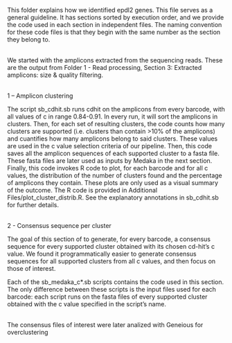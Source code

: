 This folder explains how we identified epdl2 genes. This file serves as a general guideline. It has sections sorted by execution order, and we provide the code used in each section in independent files. The naming convention for these code files is that they begin with the same number as the section they belong to.<br/><br/>

We started with the amplicons extracted from the sequencing reads. These are the output from Folder 1 - Read processing, Section 3: Extracted amplicons: size & quality filtering.<br/><br/>


1 – Amplicon clustering

The script sb_cdhit.sb runs cdhit on the amplicons from every barcode, with all values of c in range 0.84-0.91. In every run, it will sort the amplicons in clusters. Then, for each set of resulting clusters, the code counts how many clusters are supported (i.e. clusters than contain >10% of the amplicons) and cuantifies how many amplicons belong to said clusters. These values are used in the c value selection criteria of our pipeline. Then, this code saves all the amplicon sequences of each supported cluster to a fasta file. These fasta files are later used as inputs by Medaka in the next section. Finally, this code invokes R code to plot, for each barcode and for all c values, the distribution of the number of clusters found and the percentage of amplicons they contain. These plots are only used as a visual summary of the outcome. The R code is provided in Additional Files/plot_cluster_distrib.R. See the explanatory annotations in sb_cdhit.sb for further details.<br/><br/>


2 - Consensus sequence per cluster

The goal of this section of to generate, for every barcode, a consensus sequence for every supported cluster obtained with its chosen cd-hit’s c value. We found it programmatically easier to generate consensus sequences for all supported clusters from all c values, and then focus on those of interest.

Each of the sb_medaka_c*.sb scripts contains the code used in this section. The only difference between these scripts is the input files used for each barcode: each script runs on the fasta files of every supported cluster obtained with the c value specified in the script’s name.<br/><br/>

The consensus files of interest were later analized with Geneious for overclustering
